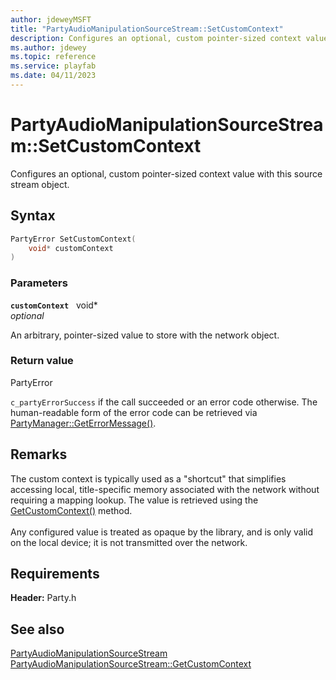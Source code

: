 ```yaml
---
author: jdeweyMSFT
title: "PartyAudioManipulationSourceStream::SetCustomContext"
description: Configures an optional, custom pointer-sized context value with this source stream object.
ms.author: jdewey
ms.topic: reference
ms.service: playfab
ms.date: 04/11/2023
---
```


# PartyAudioManipulationSourceStream::SetCustomContext  

Configures an optional, custom pointer-sized context value with this source stream object.  

## Syntax  
  
```cpp
PartyError SetCustomContext(  
    void* customContext  
)  
```  
  
### Parameters  
  
**`customContext`** &nbsp; void*  
*optional*  
  
An arbitrary, pointer-sized value to store with the network object.  
  
  
### Return value  
PartyError
  
```c_partyErrorSuccess``` if the call succeeded or an error code otherwise. The human-readable form of the error code can be retrieved via [PartyManager::GetErrorMessage()](../../PartyManager/methods/partymanager_geterrormessage.md).
  
## Remarks  
  
The custom context is typically used as a "shortcut" that simplifies accessing local, title-specific memory associated with the network without requiring a mapping lookup. The value is retrieved using the [GetCustomContext()](partyaudiomanipulationsourcestream_getcustomcontext.md) method. <br /><br /> Any configured value is treated as opaque by the library, and is only valid on the local device; it is not transmitted over the network.
  
## Requirements  
  
**Header:** Party.h
  
## See also  
[PartyAudioManipulationSourceStream](../partyaudiomanipulationsourcestream.md)  
[PartyAudioManipulationSourceStream::GetCustomContext](partyaudiomanipulationsourcestream_getcustomcontext.md)
  
  
